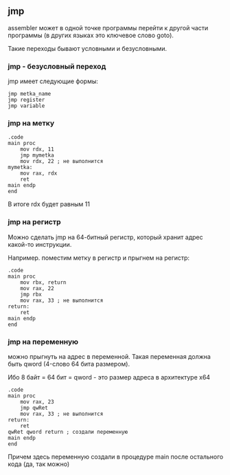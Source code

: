 ## jmp
assembler может в одной точке программы перейти к другой части программы (в других языках это ключевое слово goto). 

Такие переходы бывают условными и безусловными. 

### jmp - безусловный переход
jmp имеет следующие формы:
```
jmp metka_name
jmp register
jmp variable
```
### jmp на метку
```
.code
main proc
    mov rdx, 11
    jmp mymetka
    mov rdx, 22 ; не выполнится
mymetka:
    mov rax, rdx
    ret
main endp
end
```
В итоге rdx будет равным 11

### jmp на регистр
Можно сделать jmp на 64-битный регистр, который хранит адрес какой-то инструкции.

Например. поместим метку в регистр и прыгнем на регистр:
```
.code
main proc
    mov rbx, return
    mov rax, 22
    jmp rbx
    mov rax, 33 ; не выполнится
return: 
    ret
main endp
end
```

### jmp на переменную
можно прыгнуть на адрес в переменной. Такая переменная должна быть qword (4-слово 64 бита размером).

Ибо 8 байт = 64 бит = qword - это размер адреса в архитектуре x64

```
.code
main proc
    mov rax, 23
    jmp qwRet
    mov rax, 33 ; не выполнится
return: 
    ret
qwRet qword return ; создали переменную
main endp
end
```
Причем здесь переменную создали в процедуре main после остального кода (да, так можно)